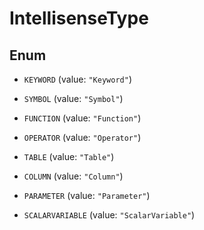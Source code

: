 

# IntellisenseType

## Enum


* `KEYWORD` (value: `"Keyword"`)

* `SYMBOL` (value: `"Symbol"`)

* `FUNCTION` (value: `"Function"`)

* `OPERATOR` (value: `"Operator"`)

* `TABLE` (value: `"Table"`)

* `COLUMN` (value: `"Column"`)

* `PARAMETER` (value: `"Parameter"`)

* `SCALARVARIABLE` (value: `"ScalarVariable"`)



